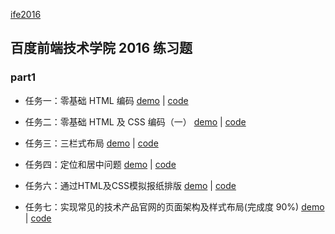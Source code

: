 [ife2016](http://ife.baidu.com/2016/task/all)

百度前端技术学院 2016 练习题
---
### part1
- 任务一：零基础 HTML 编码 [demo](https://tanteichang.github.io/ife2016/part1/task1/index.html) | [code](https://github.com/tanteichang/ife2016/tree/master/part1/task1)

- 任务二：零基础 HTML 及 CSS 编码（一）
[demo](https://tanteichang.github.io/ife2016/part1/task2/index.html) | [code](https://github.com/tanteichang/ife2016/tree/master/part1/task2)

- 任务三：三栏式布局
[demo](https://tanteichang.github.io/ife2016/part1/task3/index.html) |
[code](https://github.com/tanteichang/ife2016/tree/master/part1/task3)

- 任务四：定位和居中问题
[demo](https://tanteichang.github.io/ife2016/part1/task4/index.html) | [code](https://github.com/tanteichang/ife2016/tree/master/part1/task4)

- 任务六：通过HTML及CSS模拟报纸排版
[demo](https://tanteichang.github.io/ife2016/part1/task6/index.html) | [code](https://github.com/tanteichang/ife2016/tree/master/part1/task6)

- 任务七：实现常见的技术产品官网的页面架构及样式布局(完成度 90%)
[demo](https://tanteichang.github.io/ife2016/part1/task7/index.html) | [code](https://github.com/tanteichang/ife2016/tree/master/part1/task7)
